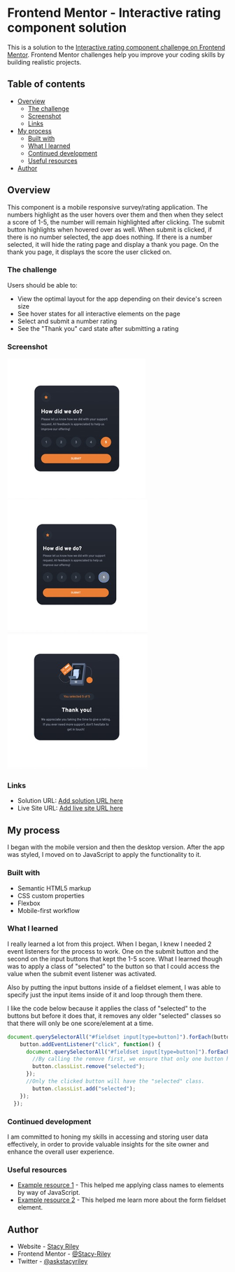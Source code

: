 # Frontend Mentor - Interactive rating component solution

This is a solution to the [Interactive rating component challenge on Frontend Mentor](https://www.frontendmentor.io/challenges/interactive-rating-component-koxpeBUmI). Frontend Mentor challenges help you improve your coding skills by building realistic projects. 

## Table of contents

- [Overview](#overview)
  - [The challenge](#the-challenge)
  - [Screenshot](#screenshot)
  - [Links](#links)
- [My process](#my-process)
  - [Built with](#built-with)
  - [What I learned](#what-i-learned)
  - [Continued development](#continued-development)
  - [Useful resources](#useful-resources)
- [Author](#author)

## Overview
This component is a mobile responsive survey/rating application. The numbers highlight as the user hovers over them and then when they select a score of 1-5, the number will remain highlighted after clicking.  The submit button highlights when hovered over as well.  When submit is clicked, if there is no number selected, the app does nothing.  If there is a number selected, it will hide the rating page and display a thank you page.  On the thank you page, it displays the score the user clicked on.

### The challenge

Users should be able to:

- View the optimal layout for the app depending on their device's screen size
- See hover states for all interactive elements on the page
- Select and submit a number rating
- See the "Thank you" card state after submitting a rating

### Screenshot

![](./img/screenshot1.jpeg)
![](./img/screenshot2.jpeg)
![](./img/screenshot3.jpeg)

### Links

- Solution URL: [Add solution URL here](https://github.com/Stacy-Riley/interactive-rating-component)
- Live Site URL: [Add live site URL here](https://stacy-riley.github.io/interactive-rating-component/)

## My process
I began with the mobile version and then the desktop version. After the app was styled, I moved on to JavaScript to apply the functionality to it.

### Built with

- Semantic HTML5 markup
- CSS custom properties
- Flexbox
- Mobile-first workflow


### What I learned
I really learned a lot from this project. When I began, I knew I needed 2 event listeners for the process to work.  One on the submit button and the second on the input buttons that kept the 1-5 score. What I learned though was to apply a class of "selected" to the button so that I could access the value when the submit event listener was activated.  

Also by putting the input buttons inside of a fieldset element, I was able to specify just the input items inside of it and loop through them there.

I like the code below because it applies the class of "selected" to the buttons but before it does that, it removes any older "selected" classes so that there will only be one score/element at a time.

```js
document.querySelectorAll("#fieldset input[type=button]").forEach(button => {
    button.addEventListener("click", function() {
      document.querySelectorAll("#fieldset input[type=button]").forEach(button => {
        //By calling the remove first, we ensure that only one button has the "selected" class at any given time.
        button.classList.remove("selected");
      });
      //Only the clicked button will have the "selected" class.
        button.classList.add("selected");
    });
  });

```

### Continued development

I am committed to honing my skills in accessing and storing user data effectively, in order to provide valuable insights for the site owner and enhance the overall user experience.


### Useful resources

- [Example resource 1](https://developer.mozilla.org/en-US/docs/Web/API/Element/className) - This helped me applying class names to elements by way of JavaScript.
- [Example resource 2](https://developer.mozilla.org/en-US/docs/Web/HTML/Element/fieldset) - This helped me learn more about the form fieldset element.

## Author

- Website - [Stacy Riley](https://www.createdbystacy.com)
- Frontend Mentor - [@Stacy-Riley](https://www.frontendmentor.io/profile/Stacy-Riley)
- Twitter - [@askstacyriley](https://twitter.com/AskStacyRiley)


